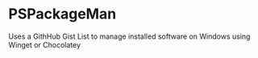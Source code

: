 # PSPackageMan
 Uses a GithHub Gist List to manage installed software on Windows using Winget or Chocolatey
